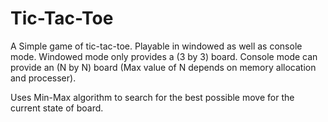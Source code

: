 # Tic-Tac-Toe

A Simple game of tic-tac-toe.
Playable in windowed as well as console mode.
Windowed mode only provides a (3 by 3) board.
Console mode can provide an (N by N) board (Max value of N depends on memory allocation and processer).

Uses Min-Max algorithm to search for the best possible move for the current state of board.
